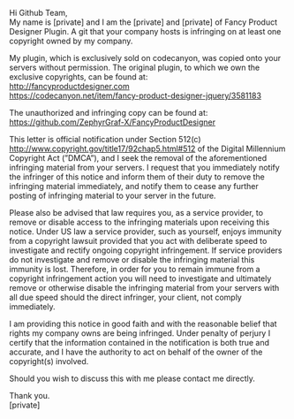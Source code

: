 Hi Github Team,  
My name is [private] and I am the [private] and [private] of Fancy Product Designer Plugin. A git that your company hosts is infringing on at least one copyright owned by my company.

My plugin, which is exclusively sold on codecanyon, was copied onto your servers without permission. The original plugin, to which we own the exclusive copyrights, can be found at:  
http://fancyproductdesigner.com   
https://codecanyon.net/item/fancy-product-designer-jquery/3581183   

The unauthorized and infringing copy can be found at:  
https://github.com/ZephyrGraf-X/FancyProductDesigner 

This letter is official notification under Section 512(c) <http://www.copyright.gov/title17/92chap5.html#512> of the Digital Millennium Copyright Act (”DMCA”), and I seek the removal of the aforementioned infringing material from your servers. I request that you immediately notify the infringer of this notice and inform them of their duty to remove the infringing material immediately, and notify them to cease any further posting of infringing material to your server in the future.

Please also be advised that law requires you, as a service provider, to remove or disable access to the infringing materials upon receiving this notice. Under US law a service provider, such as yourself, enjoys immunity from a copyright lawsuit provided that you act with deliberate speed to investigate and rectify ongoing copyright infringement. If service providers do not investigate and remove or disable the infringing material this immunity is lost. Therefore, in order for you to remain immune from a copyright infringement action you will need to investigate and ultimately remove or otherwise disable the infringing material from your servers with all due speed should the direct infringer, your client, not comply immediately.

I am providing this notice in good faith and with the reasonable belief that rights my company owns are being infringed. Under penalty of perjury I certify that the information contained in the notification is both true and accurate, and I have the authority to act on behalf of the owner of the copyright(s) involved.

Should you wish to discuss this with me please contact me directly.

Thank you.  
[private]
